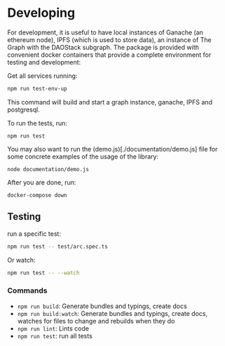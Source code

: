 # Developing

For development, it is useful to have local instances of Ganache (an ethereum node), IPFS (which is used to store data), an instance of The Graph with the DAOStack subgraph.
The package is provided with convenient docker containers that provide  a  complete environment for testing and development:

Get all services running:
```sh
npm run test-env-up
```

This command will build and start a graph instance, ganache, IPFS and postgresql.


To run the tests, run:
```
npm run test
```

You may also want to run the (demo.js)[./documentation/demo.js] file for some concrete examples of the usage of the library:
```
node documentation/demo.js
```
After you are done, run:
```
docker-compose down
```

## Testing

run a specific test:
```sh
npm run test -- test/arc.spec.ts
```
Or watch:
```sh
npm run test -- --watch
```

### Commands

 - `npm run build`: Generate bundles and typings, create docs
 - `npm run build:watch`: Generate bundles and typings, create docs, watches for files to change and rebuilds when they do
 - `npm run lint`: Lints code
 - `npm run test`: run all tests
